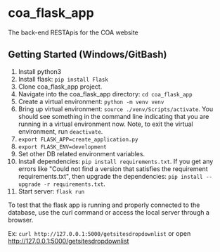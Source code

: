 # coa_flask_app
The back-end RESTApis for the COA website

## Getting Started (Windows/GitBash)

1. Install python3 
2. Install flask: `pip install Flask`
3. Clone coa_flask_app project. 
4. Navigate into the coa_flask_app directory: `cd coa_flask_app`
5. Create a virtual environment: `python -m venv venv`
6. Bring up virtual environment: `source ./venv/Scripts/activate`. You should see something in the command line indicating that you are running in a virtual environment now. Note, to exit the virtual environment, run `deactivate`. 
7. `export FLASK_APP=create_application.py`
8. `export FLASK_ENV=development`
9. Set other DB related environment variables.
10. Install dependencies: `pip install requirements.txt`. If you get any errors like "Could not find a version that satisfies the requirement requirements.txt", then upgrade the dependencies: `pip install --upgrade -r requirements.txt`.
11. Start server: `flask run`

To test that the flask app is running and properly connected to the database, use the curl command or access the local server through a browser.

Ex: `curl http://127.0.0.1:5000/getsitesdropdownlist` or open http://127.0.0.1:5000/getsitesdropdownlist
